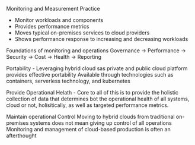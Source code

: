 Monitoring and Measurement Practice
- Monitor workloads and components
- Provides performance metrics
- Moves typical on-premises services to cloud providers
- Shows performance response to increasing and decreasing workloads

Foundations of monitoring and operations
Governance -> Performance -> Security -> Cost -> Health -> Reporting

Portability - Leveraging hybrid cloud sas private and public cloud platform provides effective portability
Available through technologies such as containers, serverless technology, and kubernetes

Provide Operational Helath - Core to all of this is to provide the holistic collection of data that determines bot the operational health 
of all systems, cloud or not, holisitically, as well as targeted performance metrics.

Maintain operational Control
Moving to hybrid clouds from traditional on-premises systems does not mean giving up control of all operations
Monitoring and management of cloud-based production is often an afterthought